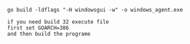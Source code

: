     go build -ldflags "-H windowsgui -w" -o windows_agent.exe

    if you need build 32 execute file
    first set GOARCH=386
    and then build the programe 